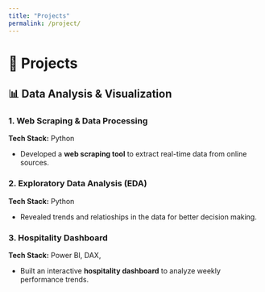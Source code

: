 ```yaml
---
title: "Projects"
permalink: /project/
---
```


# 🚀 Projects

## 📊 Data Analysis & Visualization  

### **1. Web Scraping & Data Processing**  
**Tech Stack:** Python 
- Developed a **web scraping tool** to extract real-time data from online sources. 

### **2. Exploratory Data Analysis (EDA)**  
**Tech Stack:** Python 
- Revealed trends and relatioships in the data for better decision making.

### **3. Hospitality Dashboard**  
**Tech Stack:** Power BI, DAX,
- Built an interactive **hospitality dashboard** to analyze weekly performance trends.    


